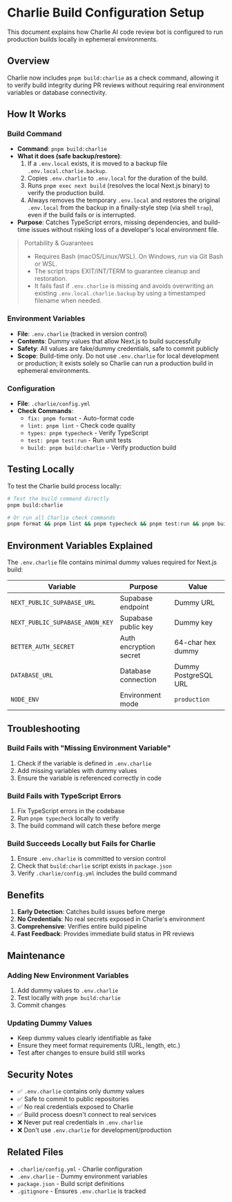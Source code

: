 # Charlie Build Configuration Setup

This document explains how Charlie AI code review bot is configured to run production builds locally in ephemeral environments.

## Overview

Charlie now includes `pnpm build:charlie` as a check command, allowing it to verify build integrity during PR reviews without requiring real environment variables or database connectivity.

## How It Works

### Build Command

- **Command**: `pnpm build:charlie`
- **What it does (safe backup/restore)**:
  1. If a `.env.local` exists, it is moved to a backup file `.env.local.charlie.backup`.
  2. Copies `.env.charlie` to `.env.local` for the duration of the build.
  3. Runs `pnpm exec next build` (resolves the local Next.js binary) to verify the production build.
  4. Always removes the temporary `.env.local` and restores the original `.env.local` from the backup in a finally-style step (via shell `trap`), even if the build fails or is interrupted.
- **Purpose**: Catches TypeScript errors, missing dependencies, and build-time issues without risking loss of a developer's local environment file.

> Portability & Guarantees
>
> - Requires Bash (macOS/Linux/WSL). On Windows, run via Git Bash or WSL.
> - The script traps EXIT/INT/TERM to guarantee cleanup and restoration.
> - It fails fast if `.env.charlie` is missing and avoids overwriting an existing `.env.local.charlie.backup` by using a timestamped filename when needed.

### Environment Variables

- **File**: `.env.charlie` (tracked in version control)
- **Contents**: Dummy values that allow Next.js to build successfully
- **Safety**: All values are fake/dummy credentials, safe to commit publicly
- **Scope**: Build-time only. Do not use `.env.charlie` for local development or production; it exists solely so Charlie can run a production build in ephemeral environments.

### Configuration

- **File**: `.charlie/config.yml`
- **Check Commands**:
  - `fix: pnpm format` - Auto-format code
  - `lint: pnpm lint` - Check code quality
  - `types: pnpm typecheck` - Verify TypeScript
  - `test: pnpm test:run` - Run unit tests
  - `build: pnpm build:charlie` - Verify production build

## Testing Locally

To test the Charlie build process locally:

```bash
# Test the build command directly
pnpm build:charlie

# Or run all Charlie check commands
pnpm format && pnpm lint && pnpm typecheck && pnpm test:run && pnpm build:charlie
```

## Environment Variables Explained

The `.env.charlie` file contains minimal dummy values required for Next.js build:

| Variable                        | Purpose                | Value                |
| ------------------------------- | ---------------------- | -------------------- |
| `NEXT_PUBLIC_SUPABASE_URL`      | Supabase endpoint      | Dummy URL            |
| `NEXT_PUBLIC_SUPABASE_ANON_KEY` | Supabase public key    | Dummy key            |
| `BETTER_AUTH_SECRET`            | Auth encryption secret | 64-char hex dummy    |
| `DATABASE_URL`                  | Database connection    | Dummy PostgreSQL URL |
| `NODE_ENV`                      | Environment mode       | `production`         |

## Troubleshooting

### Build Fails with "Missing Environment Variable"

1. Check if the variable is defined in `.env.charlie`
2. Add missing variables with dummy values
3. Ensure the variable is referenced correctly in code

### Build Fails with TypeScript Errors

1. Fix TypeScript errors in the codebase
2. Run `pnpm typecheck` locally to verify
3. The build command will catch these before merge

### Build Succeeds Locally but Fails for Charlie

1. Ensure `.env.charlie` is committed to version control
2. Check that `build:charlie` script exists in `package.json`
3. Verify `.charlie/config.yml` includes the build command

## Benefits

1. **Early Detection**: Catches build issues before merge
2. **No Credentials**: No real secrets exposed in Charlie's environment
3. **Comprehensive**: Verifies entire build pipeline
4. **Fast Feedback**: Provides immediate build status in PR reviews

## Maintenance

### Adding New Environment Variables

1. Add dummy values to `.env.charlie`
2. Test locally with `pnpm build:charlie`
3. Commit changes

### Updating Dummy Values

- Keep dummy values clearly identifiable as fake
- Ensure they meet format requirements (URL, length, etc.)
- Test after changes to ensure build still works

## Security Notes

- ✅ `.env.charlie` contains only dummy values
- ✅ Safe to commit to public repositories
- ✅ No real credentials exposed to Charlie
- ✅ Build process doesn't connect to real services
- ❌ Never put real credentials in `.env.charlie`
- ❌ Don't use `.env.charlie` for development/production

## Related Files

- `.charlie/config.yml` - Charlie configuration
- `.env.charlie` - Dummy environment variables
- `package.json` - Build script definitions
- `.gitignore` - Ensures `.env.charlie` is tracked
